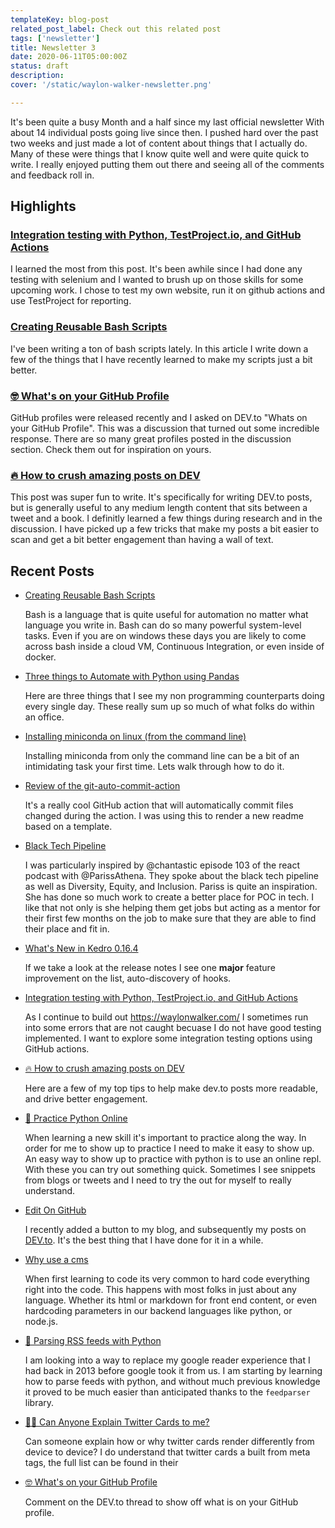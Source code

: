 ```yaml
---
templateKey: blog-post
related_post_label: Check out this related post
tags: ['newsletter']
title: Newsletter 3
date: 2020-06-11T05:00:00Z
status: draft
description:
cover: '/static/waylon-walker-newsletter.png'

---
```


It's been quite a busy Month and a half since my last official newsletter With about 14 individual posts going live since then.  I pushed hard over the past two weeks and just made a lot of content about things that I actually do.  Many of these were things that I know quite well and were quite quick to write.  I really enjoyed putting them out there and seeing all of the comments and feedback roll in.

## Highlights

### [Integration testing with Python, TestProject.io, and GitHub Actions](https://waylonwalker.com/blog/testproject-io-py-actions/)

I learned the most from this post.  It's been awhile since I had done any testing with selenium and I wanted to brush up on those skills for some upcoming work.  I chose to test my own website, run it on github actions and use TestProject for reporting.

### [Creating Reusable Bash Scripts](https://waylonwalker.com/blog/reusable-bash/)

I've been writing a ton of bash scripts lately.  In this article I write down a few of the things that I have recently learned to make my scripts just a bit better.

### [🤓 What's on your GitHub Profile](https://dev.to/waylonwalker/what-s-on-your-github-profile-40p3)

GitHub profiles were released recently and I asked on DEV.to "Whats on your GitHub Profile".  This was a discussion that turned out some incredible response.  There are so many great profiles posted in the discussion section.  Check them out for inspiration on yours.

### [🔥 How to crush amazing posts on DEV](https://dev.to/waylonwalker/how-to-crush-amazing-posts-on-dev-4cgh)

This post was super fun to write.  It's specifically for writing DEV.to posts, but is generally useful to any medium length content that sits between a tweet and a book.  I definitly learned a few things during research and in the discussion.  I have picked up a few tricks that make my posts a bit easier to scan and get a bit better engagement than having a wall of text.

## Recent Posts

* [Creating Reusable Bash Scripts](https://waylonwalker.com/blog/reusable-bash/)

    Bash is a language that is quite useful for automation no matter what language you write in. Bash can do so many powerful system-level tasks. Even if you are on windows these days you are likely to come across bash inside a cloud VM, Continuous Integration, or even inside of docker.

* [Three things to Automate with Python using Pandas](https://waylonwalker.com/blog/3-things-to-automate-with-python/)

    Here are three things that I see my non programming counterparts doing every single day. These really sum up so much of what folks do within an office.

* [Installing miniconda on linux (from the command line)](https://waylonwalker.com/blog/install-miniconda/)

    Installing miniconda from only the command line can be a bit of an intimidating task your first time. Lets walk through how to do it.

* [Review of the git-auto-commit-action](https://waylonwalker.com/blog/git-auto-commit-action-review/)

    It's a really cool GitHub action that will automatically commit files changed during the action. I was using this to render a new readme based on a template.

* [Black Tech Pipeline](https://waylonwalker.com/blog/pariss-athena-on-black-tech-pipeline/)

    I was particularly inspired by @chantastic episode 103 of the react podcast with @ParissAthena. They spoke about the black tech pipeline as well as Diversity, Equity, and Inclusion. Pariss is quite an inspiration. She has done so much work to create a better place for POC in tech. I like that not only is she helping them get jobs but acting as a mentor for their first few months on the job to make sure that they are able to find their place and fit in.

* [What's New in Kedro 0.16.4](https://waylonwalker.com/blog/whats-new-in-kedro-0164/)

    If we take a look at the release notes I see one **major** feature improvement on the list, auto-discovery of hooks.

* [Integration testing with Python, TestProject.io, and GitHub Actions](https://waylonwalker.com/blog/testproject-io-py-actions/)

    As I continue to build out https://waylonwalker.com/ I sometimes run into some errors that are not caught becuase I do not have good testing implemented. I want to explore some integration testing options using GitHub actions.

* [🔥 How to crush amazing posts on DEV](https://waylonwalker.com/blog/crush-dev-to-posts/)

    Here are a few of my top tips to help make dev.to posts more readable, and drive better engagement.

* [🐍 Practice Python Online](https://waylonwalker.com/blog/practice-python-online/)

    When learning a new skill it's important to practice along the way. In order for me to show up to practice I need to make it easy to show up. An easy way to show up to practice with python is to use an online repl. With these you can try out something quick. Sometimes I see snippets from blogs or tweets and I need to try the out for myself to really understand.

* [Edit On GitHub](https://waylonwalker.com/blog/edit-on-github/)

    I recently added a button to my blog, and subsequently my posts on [DEV.to](https://dev.to/waylonwalker). It's the best thing that I have done for it in a while.

* [Why use a cms](https://waylonwalker.com/blog/why-use-cms/)

    When first learning to code its very common to hard code everything right into the code. This happens with most folks in just about any language. Whether its html or markdown for front end content, or even hardcoding parameters in our backend languages like python, or node.js.

* [🐍 Parsing RSS feeds with Python](https://waylonwalker.com/blog/parsing-rss-python/)

    I am looking into a way to replace my google reader experience that I had back in 2013 before google took it from us. I am starting by learning how to parse feeds with python, and without much previous knowledge it proved to be much easier than anticipated thanks to the `feedparser` library.

* [🙋‍♂️ Can Anyone Explain Twitter Cards to me?](https://waylonwalker.com/blog/explain-twitter-cards/)

    Can someone explain how or why twitter cards render differently from device to device? I do understand that twitter cards a built from meta tags, the full list can be found in their

* [🤓 What's on your GitHub Profile](https://dev.to/waylonwalker/what-s-on-your-github-profile-40p3)

    Comment on the DEV.to thread to show off what is on your GitHub profile.
